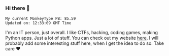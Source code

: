 ### Hi there 👋
<!-- PB START -->
```
My current MonkeyType PB: 85.59
Updated on: 12:33:09 GMT Time
```
<!-- PB END -->
I'm an IT person, just overall. I like CTFs, hacking, coding games, making Python apps. Just a lot of stuff.
You can check out my website [here](https://skill3472.github.io/).
I will probably add some interesting stuff here, when I get the idea to do so. Take care ❤️
